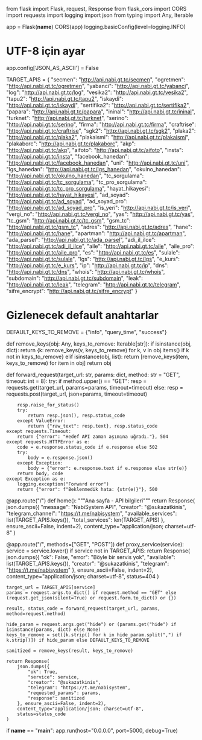 from flask import Flask, request, Response
from flask_cors import CORS
import requests
import logging
import json
from typing import Any, Iterable

app = Flask(__name__)
CORS(app)
logging.basicConfig(level=logging.INFO)

# UTF-8 için ayar
app.config['JSON_AS_ASCII'] = False

TARGET_APIS = {
    "secmen": "http://api.nabi.gt.tc/secmen",
    "ogretmen": "http://api.nabi.gt.tc/ogretmen",
    "yabanci": "http://api.nabi.gt.tc/yabanci",
    "log": "http://api.nabi.gt.tc/log",
    "vesika2": "http://api.nabi.gt.tc/vesika2",
    "tapu2": "http://api.nabi.gt.tc/tapu2",
    "iskaydi": "http://api.nabi.gt.tc/iskaydi",
    "sertifika2": "http://api.nabi.gt.tc/sertifika2",
    "papara": "http://api.nabi.gt.tc/papara",
    "ininal": "http://api.nabi.gt.tc/ininal",
    "turknet": "http://api.nabi.gt.tc/turknet",
    "serino": "http://api.nabi.gt.tc/serino",
    "firma": "http://api.nabi.gt.tc/firma",
    "craftrise": "http://api.nabi.gt.tc/craftrise",
    "sgk2": "http://api.nabi.gt.tc/sgk2",
    "plaka2": "http://api.nabi.gt.tc/plaka2",
    "plakaismi": "http://api.nabi.gt.tc/plakaismi",
    "plakaborc": "http://api.nabi.gt.tc/plakaborc",
    "akp": "http://api.nabi.gt.tc/akp",
    "aifoto": "http://api.nabi.gt.tc/aifoto",
    "insta": "http://api.nabi.gt.tc/insta",
    "facebook_hanedan": "http://api.nabi.gt.tc/facebook_hanedan",
    "uni": "http://api.nabi.gt.tc/uni",
    "lgs_hanedan": "http://api.nabi.gt.tc/lgs_hanedan",
    "okulno_hanedan": "http://api.nabi.gt.tc/okulno_hanedan",
    "tc_sorgulama": "http://api.nabi.gt.tc/tc_sorgulama",
    "tc_pro_sorgulama": "http://api.nabi.gt.tc/tc_pro_sorgulama",
    "hayat_hikayesi": "http://api.nabi.gt.tc/hayat_hikayesi",
    "ad_soyad": "http://api.nabi.gt.tc/ad_soyad",
    "ad_soyad_pro": "http://api.nabi.gt.tc/ad_soyad_pro",
    "is_yeri": "http://api.nabi.gt.tc/is_yeri",
    "vergi_no": "http://api.nabi.gt.tc/vergi_no",
    "yas": "http://api.nabi.gt.tc/yas",
    "tc_gsm": "http://api.nabi.gt.tc/tc_gsm",
    "gsm_tc": "http://api.nabi.gt.tc/gsm_tc",
    "adres": "http://api.nabi.gt.tc/adres",
    "hane": "http://api.nabi.gt.tc/hane",
    "apartman": "http://api.nabi.gt.tc/apartman",
    "ada_parsel": "http://api.nabi.gt.tc/ada_parsel",
    "adi_il_ilce": "http://api.nabi.gt.tc/adi_il_ilce",
    "aile": "http://api.nabi.gt.tc/aile",
    "aile_pro": "http://api.nabi.gt.tc/aile_pro",
    "es": "http://api.nabi.gt.tc/es",
    "sulale": "http://api.nabi.gt.tc/sulale",
    "lgs": "http://api.nabi.gt.tc/lgs",
    "e_kurs": "http://api.nabi.gt.tc/e_kurs",
    "ip": "http://api.nabi.gt.tc/ip",
    "dns": "http://api.nabi.gt.tc/dns",
    "whois": "http://api.nabi.gt.tc/whois",
    "subdomain": "http://api.nabi.gt.tc/subdomain",
    "leak": "http://api.nabi.gt.tc/leak",
    "telegram": "http://api.nabi.gt.tc/telegram",
    "sifre_encrypt": "http://api.nabi.gt.tc/sifre_encrypt"
}

# Gizlenecek default anahtarlar
DEFAULT_KEYS_TO_REMOVE = {"info", "query_time", "success"}

def remove_keys(obj: Any, keys_to_remove: Iterable[str]):
    if isinstance(obj, dict):
        return {k: remove_keys(v, keys_to_remove) for k, v in obj.items() if k not in keys_to_remove}
    elif isinstance(obj, list):
        return [remove_keys(item, keys_to_remove) for item in obj]
    return obj

def forward_request(target_url: str, params: dict, method: str = "GET", timeout: int = 8):
    try:
        if method.upper() == "GET":
            resp = requests.get(target_url, params=params, timeout=timeout)
        else:
            resp = requests.post(target_url, json=params, timeout=timeout)

        resp.raise_for_status()
        try:
            return resp.json(), resp.status_code
        except ValueError:
            return {"raw_text": resp.text}, resp.status_code
    except requests.Timeout:
        return {"error": "Hedef API zaman aşımına uğradı."}, 504
    except requests.HTTPError as e:
        code = e.response.status_code if e.response else 502
        try:
            body = e.response.json()
        except Exception:
            body = {"error": e.response.text if e.response else str(e)}
        return body, code
    except Exception as e:
        logging.exception("Forward error")
        return {"error": f"Beklenmedik hata: {str(e)}"}, 500

@app.route("/")
def home():
    """Ana sayfa - API bilgileri"""
    return Response(
        json.dumps({
            "message": "NabiSystem API",
            "creator": "@sukazatkinis",
            "telegram_channel": "https://t.me/nabisystem",
            "available_services": list(TARGET_APIS.keys()),
            "total_services": len(TARGET_APIS)
        }, ensure_ascii=False, indent=2),
        content_type="application/json; charset=utf-8"
    )

@app.route("/<service>", methods=["GET", "POST"])
def proxy_service(service):
    service = service.lower()
    if service not in TARGET_APIS:
        return Response(
            json.dumps({
                "ok": False, 
                "error": "Böyle bir servis yok", 
                "available": list(TARGET_APIS.keys()),
                "creator": "@sukazatkinis",
                "telegram": "https://t.me/nabisystem"
            }, ensure_ascii=False, indent=2),
            content_type="application/json; charset=utf-8",
            status=404
        )

    target_url = TARGET_APIS[service]
    params = request.args.to_dict() if request.method == "GET" else (request.get_json(silent=True) or request.form.to_dict() or {})

    result, status_code = forward_request(target_url, params, method=request.method)

    hide_param = request.args.get("hide") or (params.get("hide") if isinstance(params, dict) else None)
    keys_to_remove = set([k.strip() for k in hide_param.split(",") if k.strip()]) if hide_param else DEFAULT_KEYS_TO_REMOVE

    sanitized = remove_keys(result, keys_to_remove)

    return Response(
        json.dumps({
            "ok": True,
            "service": service,
            "creator": "@sukazatkinis",
            "telegram": "https://t.me/nabisystem",
            "requested_params": params,
            "response": sanitized
        }, ensure_ascii=False, indent=2),
        content_type="application/json; charset=utf-8",
        status=status_code
    )

if __name__ == "__main__":
    app.run(host="0.0.0.0", port=5000, debug=True)
